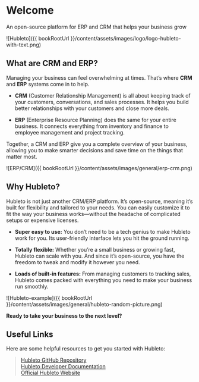 # Welcome

An open-source platform for ERP and CRM that helps your business grow

![Hubleto]({{ bookRootUrl }}/content/assets/images/logo/logo-hubleto-with-text.png)

## What are CRM and ERP?

Managing your business can feel overwhelming at times. That’s where **CRM** and **ERP** systems come in to help.

* **CRM** (Customer Relationship Management) is all about keeping track of your customers, conversations, and sales processes. It helps you build better relationships with your customers and close more deals.

* **ERP** (Enterprise Resource Planning) does the same for your entire business. It connects everything from inventory and finance to employee management and project tracking.

Together, a CRM and ERP give you a complete overview of your business, allowing you to make smarter decisions and save time on the things that matter most.

![ERP/CRM]({{ bookRootUrl }}/content/assets/images/general/erp-crm.png)

## Why Hubleto?

Hubleto is not just another CRM/ERP platform. It’s open-source, meaning it’s built for flexibility and tailored to your needs. You can easily customize it to fit the way your business works—without the headache of complicated setups or expensive licenses.

* **Super easy to use:** You don’t need to be a tech genius to make Hubleto work for you. Its user-friendly interface lets you hit the ground running.
  
* **Totally flexible:** Whether you’re a small business or growing fast, Hubleto can scale with you. And since it’s open-source, you have the freedom to tweak and modify it however you need.
  
* **Loads of built-in features:** From managing customers to tracking sales, Hubleto comes packed with everything you need to make your business run smoothly.

![Hubleto-example]({{ bookRootUrl }}/content/assets/images/general/hubleto-random-picture.png)

**Ready to take your business to the next level?**

## Useful Links

Here are some helpful resources to get you started with Hubleto:

> [Hubleto GitHub Repository](https://github.com/hubleto/main)  
> [Hubleto Developer Documentation](https://developer.hubleto.com/about)  
> [Official Hubleto Website](https://www.hubleto.com/en/)

